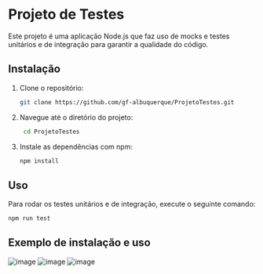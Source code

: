# Projeto de Testes

Este projeto é uma aplicação Node.js que faz uso de mocks e testes unitários e de integração para garantir a qualidade do código.

## Instalação

1. Clone o repositório:

    ```bash
    git clone https://github.com/gf-albuquerque/ProjetoTestes.git
    ```

2. Navegue até o diretório do projeto:
   ```bash
    cd ProjetoTestes
    ```

4. Instale as dependências com npm:

    ```bash
    npm install
    ```

## Uso

Para rodar os testes unitários e de integração, execute o seguinte comando:

```bash
npm run test
```

## Exemplo de instalação e uso

![image](https://github.com/gf-albuquerque/ProjetoTestes/assets/63322563/812e28fb-149e-44ef-8119-4196d039f169)
![image](https://github.com/gf-albuquerque/ProjetoTestes/assets/63322563/7f52a579-72c2-4498-aa38-4e4fdf80e213)
![image](https://github.com/gf-albuquerque/ProjetoTestes/assets/63322563/95a18da4-20e7-4ccf-b3e1-b7869189c4d9)



